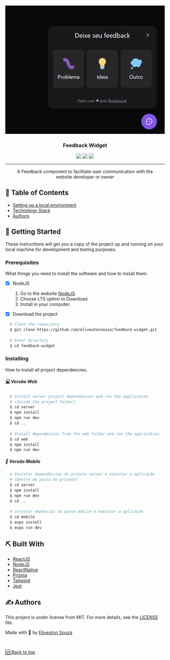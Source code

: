 <p align="center">
  <a href="" rel="noopener">
 <img src="./.github/ImageFeedbackWidget.png" alt="Project logo"></a>
</p>
<h3 align="center">Feedback Widget</h3>

<div align="center">

<a src="https://www.rocketseat.com.br/">
<img src="https://img.shields.io/badge/NLW-Return-purple.svg">
</a>

<a src="https://feedback-widget-coral.vercel.app/">
<img src="https://img.shields.io/badge/status-active-success.svg">
</a>

<a src="LICENSE.md">
<img src="https://img.shields.io/badge/license-MIT-blue.svg">
</a>

</div>

---

<p align="center"> A Feedback component to facilitate user communication with the <br/>website developer or owner
    <br> 
</p>

## 📝 Table of Contents

- [Setting up a local environment](#getting_started)
- [Technology Stack](#tech_stack)
- [Authors](#authors)


## 🏁 Getting Started <a name = "getting_started"></a>

These instructions will get you a copy of the project up and running on your local machine for development and testing purposes.

### Prerequisites

What things you need to install the software and how to install them.

- [x] NodeJS

  1. Go to the website [NodeJS](https://nodejs.org/en/).
  2. Choose LTS option to Download.
  3. Install in your computer.

- [x] Download the project

```bash
  # Clone the repository
  $ git clone https://github.com/eliveutonsouza/feedback-widget.git

  # Enter directory
  $ cd feedback-widget
```

### Installing

How to install all project dependencies.

##### 💻 Versão Web

```bash
  # Install server project dependencies and run the application
  # (Inside the project folder)
  $ cd server
  $ npm install
  $ npm run dev
  $ cd ..

  # Install dependencies from the web folder and run the application
  $ cd web
  $ npm install
  $ npm run dev
```

##### 📲 Versão Mobile

```bash
  # Instalar dependências do projeto server e executar a aplicação
  # (Dentro da pasta do projeto)
  $ cd server
  $ npm install
  $ npm run dev
  $ cd ..

  # Instalar depências da pasta mobile e executar a aplicação
  $ cd mobile
  $ expo install
  $ expo run dev
```

## ⛏️ Built With <a name = "tech_stack"></a>

- [ReactJS](https://reactjs.org)
- [NodeJS](https://nodejs.org/en/)
- [ReactNative](https://reactnative.dev/)
- [Prisma](https://www.prisma.io/)
- [Tailwind](https://tailwindcss.com/)
- [Jest](https://jestjs.io/pt-BR/)

## ✍️ Authors <a name = "authors"></a>

This project is under license from MIT. For more details, see the [LICENSE](LICENSE.md) file.

Made with 💜 by <a href="https://github.com/{{YOUR_GITHUB_USERNAME}}" target="_blank">Eliveuton Souza</a>

&#xa0;

<a href="#top">🆙 Back to top</a>
